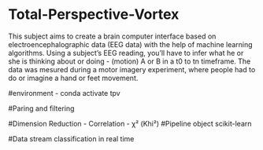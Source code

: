 # Total-Perspective-Vortex
This subject aims to create a brain computer interface based on electroencephalographic data (EEG data) with the help of machine learning algorithms. Using a subject’s EEG reading, you’ll have to infer what he or she is thinking about or doing - (motion) A or B in a t0 to tn timeframe. The data was mesured during a motor imagery experiment, where people had to do or imagine a hand or feet movement.

  #environment
    - conda activate tpv
    

  #Paring and filtering
  
  #Dimension Reduction
    - Correlation
    -  χ² (Khi²)
  #Pipeline object scikit-learn

  #Data stream classification in real time
